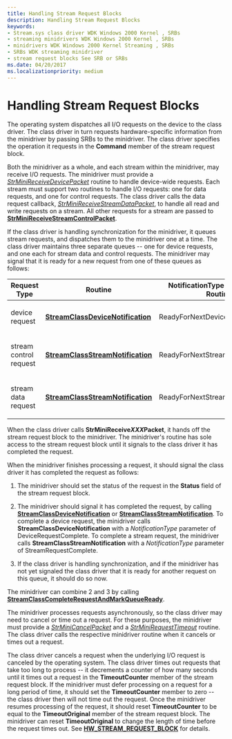 ```yaml
---
title: Handling Stream Request Blocks
description: Handling Stream Request Blocks
keywords:
- Stream.sys class driver WDK Windows 2000 Kernel , SRBs
- streaming minidrivers WDK Windows 2000 Kernel , SRBs
- minidrivers WDK Windows 2000 Kernel Streaming , SRBs
- SRBs WDK streaming minidriver
- stream request blocks See SRB or SRBs
ms.date: 04/20/2017
ms.localizationpriority: medium
---
```


# Handling Stream Request Blocks





The operating system dispatches all I/O requests on the device to the class driver. The class driver in turn requests hardware-specific information from the minidriver by passing SRBs to the minidriver. The class driver specifies the operation it requests in the **Command** member of the stream request block.

Both the minidriver as a whole, and each stream within the minidriver, may receive I/O requests. The minidriver must provide a [*StrMiniReceiveDevicePacket*](/windows-hardware/drivers/ddi/strmini/nc-strmini-phw_receive_device_srb) routine to handle device-wide requests. Each stream must support two routines to handle I/O requests: one for data requests, and one for control requests. The class driver calls the data request callback, [*StrMiniReceiveStreamDataPacket*](/windows-hardware/drivers/ddi/strmini/nc-strmini-phw_receive_device_srb), to handle all read and write requests on a stream. All other requests for a stream are passed to [**StrMiniReceiveStreamControlPacket**](/previous-versions/ff568467(v=vs.85)).

If the class driver is handling synchronization for the minidriver, it queues stream requests, and dispatches them to the minidriver one at a time. The class driver maintains three separate queues -- one for device requests, and one each for stream data and control requests. The minidriver may signal that it is ready for a new request from one of these queues as follows:

<table>
<colgroup>
<col width="33%" />
<col width="33%" />
<col width="33%" />
</colgroup>
<thead>
<tr class="header">
<th>Request Type</th>
<th>Routine</th>
<th>NotificationType Parameter of Routine</th>
</tr>
</thead>
<tbody>
<tr class="odd">
<td><p>device request</p></td>
<td><p><a href="/windows-hardware/drivers/ddi/strmini/nf-strmini-streamclassdevicenotification" data-raw-source="[&lt;strong&gt;StreamClassDeviceNotification&lt;/strong&gt;](/windows-hardware/drivers/ddi/strmini/nf-strmini-streamclassdevicenotification)"><strong>StreamClassDeviceNotification</strong></a></p></td>
<td><p>ReadyForNextDeviceRequest</p></td>
</tr>
<tr class="even">
<td><p>stream control request</p></td>
<td><p><a href="/windows-hardware/drivers/ddi/strmini/nf-strmini-streamclassstreamnotification" data-raw-source="[&lt;strong&gt;StreamClassStreamNotification&lt;/strong&gt;](/windows-hardware/drivers/ddi/strmini/nf-strmini-streamclassstreamnotification)"><strong>StreamClassStreamNotification</strong></a></p></td>
<td><p>ReadyForNextStreamControlRequest</p></td>
</tr>
<tr class="odd">
<td><p>stream data request</p></td>
<td><p><a href="/windows-hardware/drivers/ddi/strmini/nf-strmini-streamclassstreamnotification" data-raw-source="[&lt;strong&gt;StreamClassStreamNotification&lt;/strong&gt;](/windows-hardware/drivers/ddi/strmini/nf-strmini-streamclassstreamnotification)"><strong>StreamClassStreamNotification</strong></a></p></td>
<td><p>ReadyForNextStreamDataRequest</p></td>
</tr>
</tbody>
</table>

 

When the class driver calls **StrMiniReceive*XXX*Packet**, it hands off the stream request block to the minidriver. The minidriver's routine has sole access to the stream request block until it signals to the class driver it has completed the request.

When the minidriver finishes processing a request, it should signal the class driver it has completed the request as follows:

1.  The minidriver should set the status of the request in the **Status** field of the stream request block.

2.  The minidriver should signal it has completed the request, by calling [**StreamClassDeviceNotification**](/windows-hardware/drivers/ddi/strmini/nf-strmini-streamclassdevicenotification) or [**StreamClassStreamNotification**](/windows-hardware/drivers/ddi/strmini/nf-strmini-streamclassstreamnotification). To complete a device request, the minidriver calls **StreamClassDeviceNotification** with a *NotificationType* parameter of DeviceRequestComplete. To complete a stream request, the minidriver calls **StreamClassStreamNotification** with a *NotificationType* parameter of StreamRequestComplete.

3.  If the class driver is handling synchronization, and if the minidriver has not yet signaled the class driver that it is ready for another request on this queue, it should do so now.

The minidriver can combine 2 and 3 by calling [**StreamClassCompleteRequestAndMarkQueueReady**](/windows-hardware/drivers/ddi/strmini/nf-strmini-streamclasscompleterequestandmarkqueueready).

The minidriver processes requests asynchronously, so the class driver may need to cancel or time out a request. For these purposes, the minidriver must provide a [*StrMiniCancelPacket*](/windows-hardware/drivers/ddi/strmini/nc-strmini-phw_cancel_srb) and a [*StrMiniRequestTimeout*](/windows-hardware/drivers/ddi/strmini/nc-strmini-phw_request_timeout_handler) routine. The class driver calls the respective minidriver routine when it cancels or times out a request.

The class driver cancels a request when the underlying I/O request is canceled by the operating system. The class driver times out requests that take too long to process -- it decrements a counter of how many seconds until it times out a request in the **TimeoutCounter** member of the stream request block. If the minidriver must defer processing on a request for a long period of time, it should set the **TimeoutCounter** member to zero -- the class driver then will not time out the request. Once the minidriver resumes processing of the request, it should reset **TimeoutCounter** to be equal to the **TimeoutOriginal** member of the stream request block. The minidriver can reset **TimeoutOriginal** to change the length of time before the request times out. See [**HW\_STREAM\_REQUEST\_BLOCK**](/windows-hardware/drivers/ddi/strmini/ns-strmini-_hw_stream_request_block) for details.

